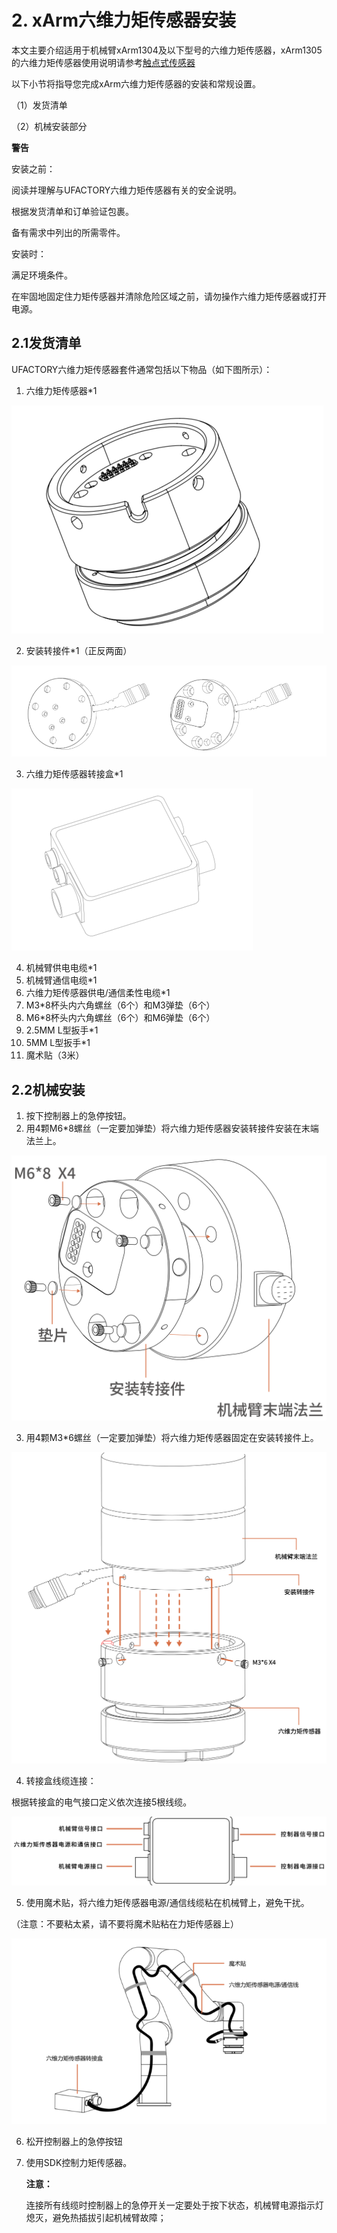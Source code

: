 ﻿
# 2. xArm六维力矩传感器安装

本文主要介绍适用于机械臂xArm1304及以下型号的六维力矩传感器，xArm1305的六维力矩传感器使用说明请参考[触点式传感器](3.Installation-850.md)

以下小节将指导您完成xArm六维力矩传感器的安装和常规设置。

（1）发货清单

（2）机械安装部分

**警告**

安装之前：

阅读并理解与UFACTORY六维力矩传感器有关的安全说明。

根据发货清单和订单验证包裹。

备有需求中列出的所需零件。

安装时：

满足环境条件。

在牢固地固定住力矩传感器并清除危险区域之前，请勿操作六维力矩传感器或打开电源。

## 2.1**发货清单**

UFACTORY六维力矩传感器套件通常包括以下物品（如下图所示）：

1. 六维力矩传感器\*1

![](assets/img_1.png)


2. 安装转接件\*1（正反两面）

![](assets/img_2.png)

3. 六维力矩传感器转接盒\*1

![](assets/img_3.png)

4. 机械臂供电电缆\*1
5. 机械臂通信电缆\*1
6. 六维力矩传感器供电/通信柔性电缆\*1
7. M3\*8杯头内六角螺丝（6个）和M3弹垫（6个）
8. M6\*8杯头内六角螺丝（6个）和M6弹垫（6个）
9. 2.5MM L型扳手\*1
10. 5MM L型扳手\*1
11. 魔术贴（3米）

## 2.2**机械安装**
1. 按下控制器上的急停按钮。
2. 用4颗M6\*8螺丝（一定要加弹垫）将六维力矩传感器安装转接件安装在末端法兰上。



![img_5.png](assets/img_10.png)


3. 用4颗M3\*6螺丝（一定要加弹垫）将六维力矩传感器固定在安装转接件上。

![img_3.png](assets/img_11.png)

4. 转接盒线缆连接：

根据转接盒的电气接口定义依次连接5根线缆。

![](assets/img_6.png)

5. 使用魔术贴，将六维力矩传感器电源/通信线缆粘在机械臂上，避免干扰。

（注意：不要粘太紧，请不要将魔术贴粘在力矩传感器上）

![](assets/img_7.png)

6. 松开控制器上的急停按钮
7. 使用SDK控制力矩传感器。      

   **注意：**

   连接所有线缆时控制器上的急停开关一定要处于按下状态，机械臂电源指示灯熄灭，避免热插拔引起机械臂故障； 






